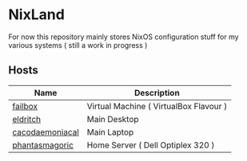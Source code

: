 # NixLand

For now this repository mainly stores NixOS configuration stuff for my various systems ( still a work in progress )

## Hosts

Name                                            | Description
----------------------------------------------- | --------------
[failbox](./compootuers/failbox)                 | Virtual Machine ( VirtualBox Flavour )
[eldritch](./compootuers/eldritch)               | Main Desktop
[cacodaemoniacal](./compootuers/cacodaemoniacal) | Main Laptop
[phantasmagoric](./compootuers/phobophobia)      | Home Server ( Dell Optiplex 320 )
